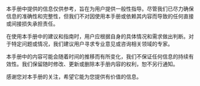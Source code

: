 本手册中提供的信息仅供参考，旨在为用户提供一般性指导。尽管我们已尽力确保信息的准确性和完整性，但我们不对因使用本手册或依赖其内容而导致的任何直接或间接损失承担责任。

在使用本手册中的建议和指南时，用户应根据自身的具体情况和需求做出判断。对于特定问题或情况，我们建议用户寻求专业意见或咨询相关领域的专家。

本手册中的内容可能会随着时间的推移而有所变化，我们不保证任何信息的持续有效性。我们保留随时修改、更新或删除本手册内容的权利，恕不另行通知。

感谢您对本手册的关注，希望它能为您提供有价值的信息。